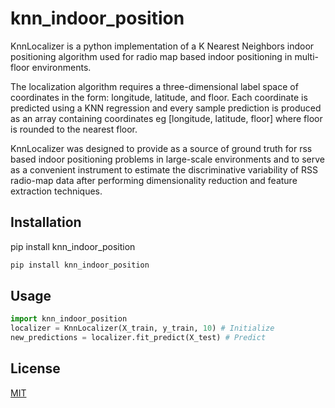 # knn_indoor_position

KnnLocalizer is a python implementation of a K Nearest Neighbors indoor positioning algorithm used for radio map based indoor positioning in multi-floor environments. 

The localization algorithm requires a three-dimensional label space of coordinates in the form: longitude, latitude, and floor. Each coordinate is predicted using a KNN regression and every sample prediction is produced as an array containing coordinates eg [longitude, latitude, floor] where floor is rounded to the nearest floor.

KnnLocalizer was designed to provide as a source of ground truth for rss based indoor positioning problems in large-scale environments and to serve as a convenient instrument to estimate the discriminative variability of RSS radio-map data after performing dimensionality reduction and feature extraction techniques.

## Installation

pip install knn_indoor_position

```bash
pip install knn_indoor_position
```

## Usage

```python
import knn_indoor_position
localizer = KnnLocalizer(X_train, y_train, 10) # Initialize
new_predictions = localizer.fit_predict(X_test) # Predict
```

## License
[MIT](https://choosealicense.com/licenses/mit/)
